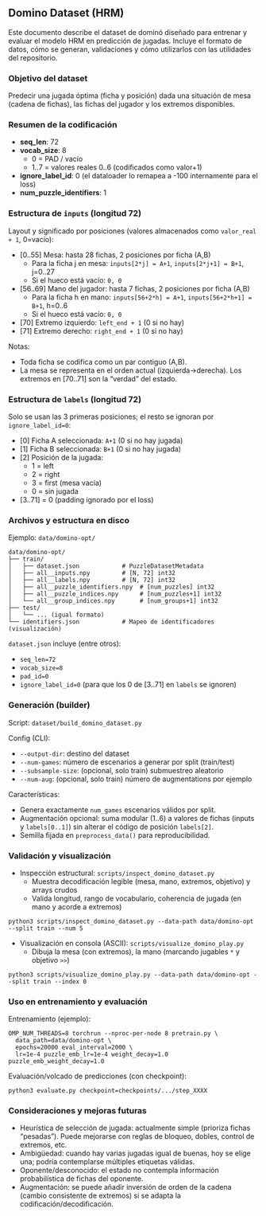 ## Domino Dataset (HRM)

Este documento describe el dataset de dominó diseñado para entrenar y evaluar el modelo HRM en predicción de jugadas. Incluye el formato de datos, cómo se generan, validaciones y cómo utilizarlos con las utilidades del repositorio.

### Objetivo del dataset

Predecir una jugada óptima (ficha y posición) dada una situación de mesa (cadena de fichas), las fichas del jugador y los extremos disponibles.

### Resumen de la codificación

- **seq_len**: 72
- **vocab_size**: 8
  - 0 = PAD / vacío
  - 1..7 = valores reales 0..6 (codificados como valor+1)
- **ignore_label_id**: 0 (el dataloader lo remapea a -100 internamente para el loss)
- **num_puzzle_identifiers**: 1

### Estructura de `inputs` (longitud 72)

Layout y significado por posiciones (valores almacenados como `valor_real + 1`, 0=vacío):

- [0..55] Mesa: hasta 28 fichas, 2 posiciones por ficha (A,B)
  - Para la ficha j en mesa: `inputs[2*j] = A+1`, `inputs[2*j+1] = B+1`, j=0..27
  - Si el hueco está vacío: `0, 0`
- [56..69] Mano del jugador: hasta 7 fichas, 2 posiciones por ficha (A,B)
  - Para la ficha h en mano: `inputs[56+2*h] = A+1`, `inputs[56+2*h+1] = B+1`, h=0..6
  - Si el hueco está vacío: `0, 0`
- [70] Extremo izquierdo: `left_end + 1` (0 si no hay)
- [71] Extremo derecho: `right_end + 1` (0 si no hay)

Notas:
- Toda ficha se codifica como un par contiguo (A,B).
- La mesa se representa en el orden actual (izquierda→derecha). Los extremos en [70..71] son la “verdad” del estado.

### Estructura de `labels` (longitud 72)

Solo se usan las 3 primeras posiciones; el resto se ignoran por `ignore_label_id=0`:

- [0] Ficha A seleccionada: `A+1` (0 si no hay jugada)
- [1] Ficha B seleccionada: `B+1` (0 si no hay jugada)
- [2] Posición de la jugada:
  - 1 = left
  - 2 = right
  - 3 = first (mesa vacía)
  - 0 = sin jugada
- [3..71] = 0 (padding ignorado por el loss)

### Archivos y estructura en disco

Ejemplo: `data/domino-opt/`

```
data/domino-opt/
├── train/
│   ├── dataset.json            # PuzzleDatasetMetadata
│   ├── all__inputs.npy         # [N, 72] int32
│   ├── all__labels.npy         # [N, 72] int32
│   ├── all__puzzle_identifiers.npy  # [num_puzzles] int32
│   ├── all__puzzle_indices.npy      # [num_puzzles+1] int32
│   └── all__group_indices.npy       # [num_groups+1] int32
├── test/
│   └── ... (igual formato)
└── identifiers.json            # Mapeo de identificadores (visualización)
```

`dataset.json` incluye (entre otros):

- `seq_len=72`
- `vocab_size=8`
- `pad_id=0`
- `ignore_label_id=0` (para que los 0 de [3..71] en `labels` se ignoren)

### Generación (builder)

Script: `dataset/build_domino_dataset.py`

Config (CLI):

- `--output-dir`: destino del dataset
- `--num-games`: número de escenarios a generar por split (train/test)
- `--subsample-size`: (opcional, solo train) submuestreo aleatorio
- `--num-aug`: (opcional, solo train) número de augmentations por ejemplo

Características:

- Genera exactamente `num_games` escenarios válidos por split.
- Augmentación opcional: suma modular (1..6) a valores de fichas (inputs y `labels[0..1]`) sin alterar el código de posición `labels[2]`.
- Semilla fijada en `preprocess_data()` para reproducibilidad.

### Validación y visualización

- Inspección estructural: `scripts/inspect_domino_dataset.py`
  - Muestra decodificación legible (mesa, mano, extremos, objetivo) y arrays crudos
  - Valida longitud, rango de vocabulario, coherencia de jugada (en mano y acorde a extremos)

```
python3 scripts/inspect_domino_dataset.py --data-path data/domino-opt --split train --num 5
```

- Visualización en consola (ASCII): `scripts/visualize_domino_play.py`
  - Dibuja la mesa (con extremos), la mano (marcando jugables `*` y objetivo `>>`)

```
python3 scripts/visualize_domino_play.py --data-path data/domino-opt --split train --index 0
```

### Uso en entrenamiento y evaluación

Entrenamiento (ejemplo):

```
OMP_NUM_THREADS=8 torchrun --nproc-per-node 8 pretrain.py \
  data_path=data/domino-opt \
  epochs=20000 eval_interval=2000 \
  lr=1e-4 puzzle_emb_lr=1e-4 weight_decay=1.0 puzzle_emb_weight_decay=1.0
```

Evaluación/volcado de predicciones (con checkpoint):

```
python3 evaluate.py checkpoint=checkpoints/.../step_XXXX
```

### Consideraciones y mejoras futuras

- Heurística de selección de jugada: actualmente simple (prioriza fichas “pesadas”). Puede mejorarse con reglas de bloqueo, dobles, control de extremos, etc.
- Ambigüedad: cuando hay varias jugadas igual de buenas, hoy se elige una; podría contemplarse múltiples etiquetas válidas.
- Oponente/desconocido: el estado no contempla información probabilística de fichas del oponente.
- Augmentación: se puede añadir inversión de orden de la cadena (cambio consistente de extremos) si se adapta la codificación/decodificación.


